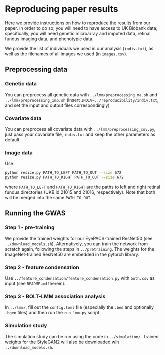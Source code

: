 # Reproducing paper results

Here we provide instructions on how to reproduce the results from our paper. In order to do so, you will need to have access to UK Biobank data; specifically, you will need genetic microarray and imputed data, retinal fundus imaging data, and phenotypic data. 

We provide the list of individuals we used in our analysis (`indiv.txt`), as well as the filenames of all images we used (in `images.csv`).

## Preprocessing data

### Genetic data
You can preprocess all genetic data with `../lmm/preprocessing_ma.sh` and `../lmm/preprocessing_imp.sh` (insert `INDIV=../reproducibility/indiv.txt`, and set the input and output files correspondingly)

### Covariate data
You can preprocess all covariate data with `../lmm/preprocessing_cov.py`, just pass your covariate file, `indiv.txt` and keep the other parameters as default.

### Image data
Use 
```bash
python resize.py PATH_TO_LEFT PATH_TO_OUT --size 672
python resize.py PATH_TO_RIGHT PATH_TO_OUT --size 672
```
where `PATH_TO_LEFT` and `PATH_TO_RIGHT` are the paths to left and right retinal fundus directories (UKB id 21015 and 21016, respectively). Note that both will be merged into the same `PATH_TO_OUT`.


## Running the GWAS

### Step 1 - pre-training

We provide the trained weights for our EyePACS-trained ResNet50 (see `../download_models.sh`). Alternatively, you can train the network from scratch again, following the steps in `../pretraining`. The weights for the ImageNet-trained ResNet50 are embedded in the pytorch library.

### Step 2 - feature condensation

Use `../feature_condensation/feature_condensation.py` with `both.csv` as input (see `README.md` therein).

### Step 3 - BOLT-LMM association analysis

In `../lmm/`, fill out the `config.toml` file (especially the `.bed` and optionally `.bgen` files) and then run the `run_lmm.py` script.

### Simulation study

The simulation study can be run using the code in `../simulation/`. Trained weights for the StyleGAN2 will also be downloaded wih `../download_models.sh`.
